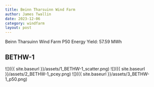 ```yaml
---
title: Beinn Tharsuinn Wind Farm
author: James Twallin
date: 2023-12-06
category: windfarm
layout: post
---
```

Beinn Tharsuinn Wind Farm P50 Energy Yield: 57.59 MWh

BETHW-1
-------------
![]({{ site.baseurl }}/assets/1_BETHW-1_scatter.png)
![]({{ site.baseurl }}/assets/2_BETHW-1_pcey.png)
![]({{ site.baseurl }}/assets/3_BETHW-1_p50.png)

